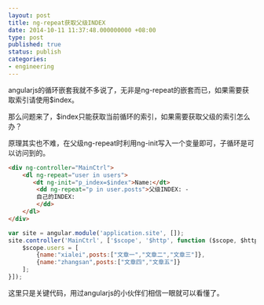 ```yaml
---
layout: post
title: ng-repeat获取父级INDEX
date: 2014-10-11 11:37:48.000000000 +08:00
type: post
published: true
status: publish
categories:
- engineering
---
```

angularjs的循环嵌套我就不多说了，无非是ng-repeat的嵌套而已，如果需要获取索引请使用$index。

那么问题来了，$index只能获取当前循环的索引，如果需要获取父级的索引怎么办？

原理其实也不难，在父级ng-repeat时利用ng-init写入一个变量即可，子循环是可以访问到的。

```html
<div ng-controller="MainCtrl">
    <dl ng-repeat="user in users">
       <dt ng-init="p_index=$index">Name:</dt>
        <dd ng-repeat="p in user.posts">父级INDEX: - 
        自己的INDEX:
        </dd>
    </dl>
</div>
```

```javascript
var site = angular.module('application.site', []);
site.controller('MainCtrl', ['$scope', '$http', function ($scope, $http) {
    $scope.users = [
        {name:"xialei",posts:["文章一","文章二","文章三"]},
        {name:"zhangsan",posts:["文章四","文章五"]}
    ];
}]);
```

这里只是关键代码，用过angularjs的小伙伴们相信一眼就可以看懂了。
